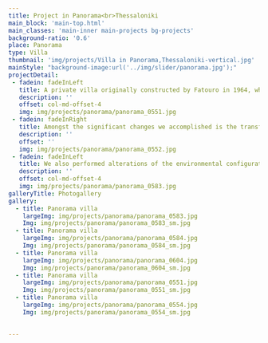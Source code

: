 ```yaml
---
title: Project in Panorama<br>Thessaloniki
main_block: 'main-top.html'
main_classes: 'main-inner main-projects bg-projects'
background-ratio: '0.6'
place: Panorama
type: Villa
thumbnail: 'img/projects/Villa in Panorama,Thessaloniki-vertical.jpg'
mainStyle: "background-image:url('../img/slider/panorama.jpg');"
projectDetail:
 - fadein: fadeInLeft
   title: A private villa originally constructed by Fatouro in 1964, which we built respecting the historicity of the building
   description: ''
   offset: col-md-offset-4
   img: img/projects/panorama/panorama_0551.jpg
 - fadein: fadeInRight
   title: Amongst the significant changes we accomplished is the transformation of the interior design so as to accommodate present needs without altering the authentic design
   description: ''
   offset: ''
   img: img/projects/panorama/panorama_0552.jpg
 - fadein: fadeInLeft
   title: We also performed alterations of the environmental configuration along with the prosthesis of a pool
   description: ''
   offset: col-md-offset-4
   img: img/projects/panorama/panorama_0583.jpg
galleryTitle: Photogallery 
gallery:
  - title: Panorama villa
    largeImg: img/projects/panorama/panorama_0583.jpg
    Img: img/projects/panorama/panorama_0583_sm.jpg
  - title: Panorama villa
    largeImg: img/projects/panorama/panorama_0584.jpg
    Img: img/projects/panorama/panorama_0584_sm.jpg
  - title: Panorama villa
    largeImg: img/projects/panorama/panorama_0604.jpg
    Img: img/projects/panorama/panorama_0604_sm.jpg
  - title: Panorama villa
    largeImg: img/projects/panorama/panorama_0551.jpg
    Img: img/projects/panorama/panorama_0551_sm.jpg
  - title: Panorama villa
    largeImg: img/projects/panorama/panorama_0554.jpg
    Img: img/projects/panorama/panorama_0554_sm.jpg
    

---
```

